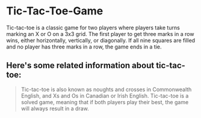 # Tic-Tac-Toe-Game
Tic-tac-toe is a classic game for two players where players take turns marking an X or O on a 3x3 grid. The first player to get three marks in a row wins, either horizontally, vertically, or diagonally. If all nine squares are filled and no player has three marks in a row, the game ends in a tie.
<br>
## Here's some related information about tic-tac-toe:
> Tic-tac-toe is also known as noughts and crosses in Commonwealth English, and Xs and Os in Canadian or Irish English.
> Tic-tac-toe is a solved game, meaning that if both players play their best, the game will always result in a draw.
